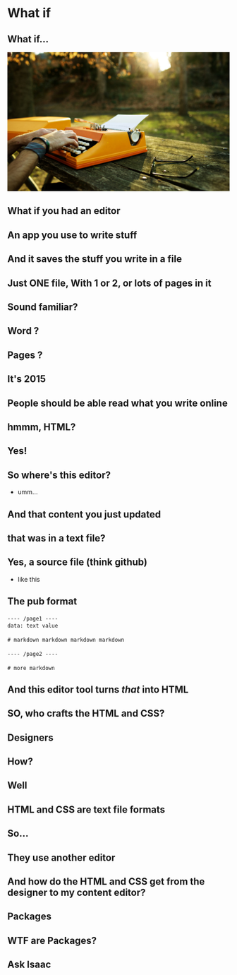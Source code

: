 # What if

## What if...
![](/images/cover.jpg)

## What if you had an editor

## An app you use to write stuff

## And it saves the stuff you write in a file

## Just ONE file, With 1 or 2, or lots of pages in it

## Sound familiar?

## Word ?

## Pages ?

## It's 2015

## People should be able read what you write online

## hmmm, HTML?

## Yes!

## So where's this editor?
- umm...


## And that content you just updated

## that was in a text file?



## Yes, a source file (think github)
- like this



## The pub format

    ---- /page1 ----
    data: text value

    # markdown markdown markdown markdown

    ---- /page2 ----

    # more markdown

## And this editor tool turns *that* into HTML

## SO, who crafts the HTML and CSS?

## Designers

## How?

## Well

## HTML and CSS are text file formats

## So...

## They use another editor

## And how do the HTML and CSS get from the designer to **my** content editor?

## Packages

## WTF are Packages?

## Ask Isaac
